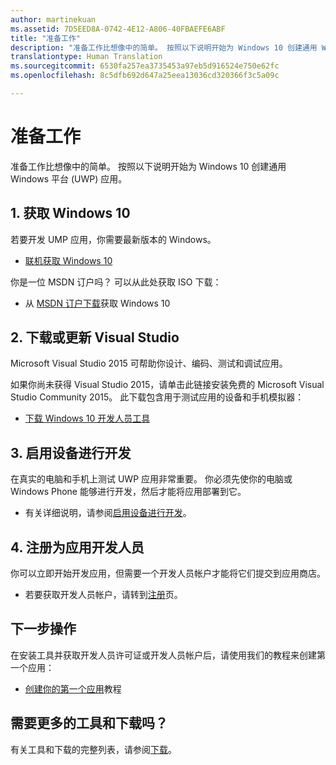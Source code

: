 ```yaml
---
author: martinekuan
ms.assetid: 7D5EED8A-0742-4E12-A806-40FBAEFE6ABF
title: "准备工作"
description: "准备工作比想像中的简单。 按照以下说明开始为 Windows 10 创建通用 Windows 平台 (UWP) 应用。"
translationtype: Human Translation
ms.sourcegitcommit: 6530fa257ea3735453a97eb5d916524e750e62fc
ms.openlocfilehash: 8c5dfb692d647a25eea13036cd320366f3c5a09c

---
```

# 准备工作

准备工作比想像中的简单。 按照以下说明开始为 Windows 10 创建通用 Windows 平台 (UWP) 应用。

## 1. 获取 Windows 10

若要开发 UMP 应用，你需要最新版本的 Windows。

-   [联机获取 Windows 10](http://go.microsoft.com/fwlink/p/?LinkId=619312)

你是一位 MSDN 订户吗？ 可以从此处获取 ISO 下载：

-   从 [MSDN 订户下载](http://go.microsoft.com/fwlink/p/?LinkId=266384)获取 Windows 10

## 2. 下载或更新 Visual Studio

Microsoft Visual Studio 2015 可帮助你设计、编码、测试和调试应用。

如果你尚未获得 Visual Studio 2015，请单击此链接安装免费的 Microsoft Visual Studio Community 2015。 此下载包含用于测试应用的设备和手机模拟器：

-   [下载 Windows 10 开发人员工具](https://go.microsoft.com/fwlink/p/?LinkID=534189)

## 3. 启用设备进行开发

在真实的电脑和手机上测试 UWP 应用非常重要。 你必须先使你的电脑或 Windows Phone 能够进行开发，然后才能将应用部署到它。

-   有关详细说明，请参阅[启用设备进行开发](enable-your-device-for-development.md)。

## 4. 注册为应用开发人员

你可以立即开始开发应用，但需要一个开发人员帐户才能将它们提交到应用商店。

-   若要获取开发人员帐户，请转到[注册](sign-up.md)页。

## 下一步操作

在安装工具并获取开发人员许可证或开发人员帐户后，请使用我们的教程来创建第一个应用：

-   [创建你的第一个应用](your-first-app.md)教程

## 需要更多的工具和下载吗？

有关工具和下载的完整列表，请参阅[下载](http://go.microsoft.com/fwlink/p/?linkid=285935)。





<!--HONumber=Jun16_HO4-->


